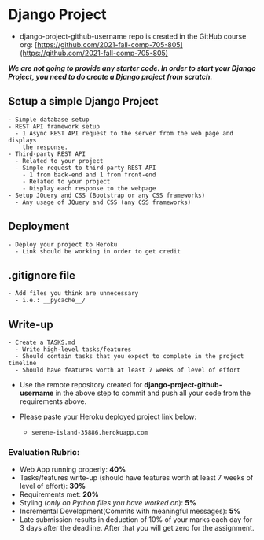 # Django Project

- django-project-github-username repo is created in the GitHub course org:
  [https://github.com/2021-fall-comp-705-805](https://github.com/2021-fall-comp-705-805)

***We are not going to provide any starter code. In order to start
   your Django Project, you need to do create a Django project from scratch.***

  ## Setup a simple Django Project
    - Simple database setup
    - REST API framework setup
      - 1 Async REST API request to the server from the web page and displays
        the response.
    - Third-party REST API
      - Related to your project
      - Simple request to third-party REST API
        - 1 from back-end and 1 from front-end
        - Related to your project
        - Display each response to the webpage
    - Setup JQuery and CSS (Bootstrap or any CSS frameworks)
      - Any usage of JQuery and CSS (any CSS frameworks)

  ## Deployment
    - Deploy your project to Heroku
      - Link should be working in order to get credit

  ## .gitignore file
    - Add files you think are unnecessary
      - i.e.: __pycache__/

  ## Write-up
    - Create a TASKS.md
      - Write high-level tasks/features
      - Should contain tasks that you expect to complete in the project timeline
      - Should have features worth at least 7 weeks of level of effort


  - Use the remote repository created for **django-project-github-username** in
   the above step to commit and push all your code from the requirements above.

  - Please paste your Heroku deployed project link below:
    - `serene-island-35886.herokuapp.com`


### Evaluation Rubric:
* Web App running properly: **40%**
* Tasks/features write-up (should have features worth at least 7 weeks of level
  of effort): **30%**
* Requirements met: **20%**
* Styling (*only on Python files you have worked on*): **5%**
* Incremental Development(Commits with meaningful messages): **5%**
* Late submission results in deduction of 10% of your marks each day for 3 days
  after the deadline. After that you will get zero for the assignment.